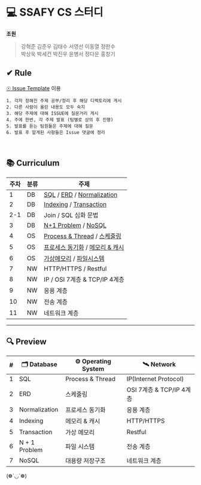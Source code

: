 # 💻 SSAFY CS 스터디

<b>조원</b>

> 강혁준 김준우 김태수 서영선 이동열 정한수<br/>
> 박상욱 박세건 박진우 윤병서 정다운 홍창기

## ✔ Rule

[☉ Issue Template](https://github.com/CSSAFTUDY/CS_STUDY/issues) 이용

```
1. 각자 정해진 주제 공부/정리 후 해당 디렉토리에 게시
2. 다른 사람이 올린 내용도 모두 숙지
3. 해당 주제에 대해 ISSUE에 질문거리 게시
4. 주에 한번, 각 주제 발표 (팀별로 상의 후 진행)
5. 발표를 듣는 팀원들은 주제에 대해 질문
6. 발표 후 알게된 사항들은 Issue 댓글에 정리
```

<br/>

## 📚 Curriculum

| 주차 | 분류 | 주제                                                                                                                                                                                                                                                          |
| ---- | ---- | ------------------------------------------------------------------------------------------------------------------------------------------------------------------------------------------------------------------------------------------------------------- |
| 1    | DB   | [SQL](https://github.com/CSSAFTUDY/CS_STUDY/tree/main/DB/SQL) / [ERD](https://github.com/CSSAFTUDY/CS_STUDY/tree/main/DB/ERD) / [Normalization](https://github.com/CSSAFTUDY/CS_STUDY/tree/main/DB/Normalization)                                             |
| 2    | DB   | [Indexing](https://github.com/CSSAFTUDY/CS_STUDY/tree/main/DB/Indexing) / [Transaction](https://github.com/CSSAFTUDY/CS_STUDY/tree/main/DB/Transaction)                                                                                                       |
| 2-1  | DB   | Join / SQL 심화 문법                                                                                                                                                                                                                                          |
| 3    | DB   | [N+1 Problem](https://github.com/CSSAFTUDY/CS_STUDY/tree/main/DB/N+1_Problem) / [NoSQL](https://github.com/CSSAFTUDY/CS_STUDY/tree/main/DB/NoSQL)                                                                                                             |
| 4    | OS   | [Process & Thread](https://github.com/CSSAFTUDY/CS_STUDY/tree/main/OS/Process%20%26%20Thread) / [스케줄링](https://github.com/CSSAFTUDY/CS_STUDY/tree/main/OS/%EC%8A%A4%EC%BC%80%EC%A4%84%EB%A7%81)                                                           |
| 5    | OS   | [프로세스 동기화](https://github.com/CSSAFTUDY/CS_STUDY/tree/main/OS/%ED%94%84%EB%A1%9C%EC%84%B8%EC%8A%A4_%EB%8F%99%EA%B8%B0%ED%99%94) / [메모리 & 캐시](https://github.com/CSSAFTUDY/CS_STUDY/tree/main/OS/%EB%A9%94%EB%AA%A8%EB%A6%AC%26%EC%BA%90%EC%8B%9C) |
| 6    | OS   | [가상메모리](https://github.com/CSSAFTUDY/CS_STUDY/tree/main/OS/%EA%B0%80%EC%83%81%EB%A9%94%EB%AA%A8%EB%A6%AC) / [파일시스템](https://github.com/CSSAFTUDY/CS_STUDY/tree/main/OS/%ED%8C%8C%EC%9D%BC%EC%8B%9C%EC%8A%A4%ED%85%9C)                               |
| 7    | NW   | HTTP/HTTPS / Restful                                                                                                                                                                                                                                          |
| 8    | NW   | IP / OSI 7계층 & TCP/IP 4계층                                                                                                                                                                                                                                 |
| 9    | NW   | 응용 계층                                                                                                                                                                                                                                                     |
| 10   | NW   | 전송 계층                                                                                                                                                                                                                                                     |
| 11   | NW   | 네트워크 계층                                                                                                                                                                                                                                                 |

---

## 🔍 Preview

| #   | 🗂️ Database   | ⚙️ Operating System | 🛰️ Network               |
| --- | ------------- | ------------------- | ------------------------ |
| 1   | SQL           | Process & Thread    | IP(Internet Protocol)    |
| 2   | ERD           | 스케줄링            | OSI 7계층 & TCP/IP 4계층 |
| 3   | Normalization | 프로세스 동기화     | 응용 계층                |
| 4   | Indexing      | 메모리 & 캐시       | HTTP/HTTPS               |
| 5   | Transaction   | 가상 메모리         | Restful                  |
| 6   | N + 1 Problem | 파일 시스템         | 전송 계층                |
| 7   | NoSQL         | 대용량 저장구조     | 네트워크 계층            |

(❁´◡`❁)
